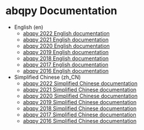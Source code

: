 # abqpy Documentation

- English (en)
  - [abqpy 2022 English documentation](/en/2022/)
  - [abqpy 2021 English documentation](/en/2021/)
  - [abqpy 2020 English documentation](/en/2020/)
  - [abqpy 2019 English documentation](/en/2019/)
  - [abqpy 2018 English documentation](/en/2018/)
  - [abqpy 2017 English documentation](/en/2017/)
  - [abqpy 2016 English documentation](/en/2016/)
- Simplified Chinese (zh_CN)
  - [abqpy 2022 Simplified Chinese documentation](/zh_CN/2022/)
  - [abqpy 2021 Simplified Chinese documentation](/zh_CN/2021/)
  - [abqpy 2020 Simplified Chinese documentation](/zh_CN/2020/)
  - [abqpy 2019 Simplified Chinese documentation](/zh_CN/2019/)
  - [abqpy 2018 Simplified Chinese documentation](/zh_CN/2018/)
  - [abqpy 2017 Simplified Chinese documentation](/zh_CN/2017/)
  - [abqpy 2016 Simplified Chinese documentation](/zh_CN/2016/)
